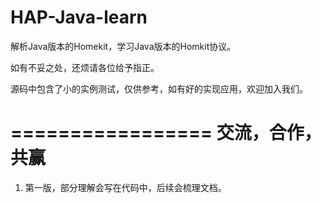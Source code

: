 HAP-Java-learn
==========
解析Java版本的Homekit，学习Java版本的Homkit协议。

如有不妥之处，还烦请各位给予指正。

源码中包含了小的实例测试，仅供参考，如有好的实现应用，欢迎加入我们。

=================
交流，合作，共赢
=================

1. 第一版，部分理解会写在代码中，后续会梳理文档。